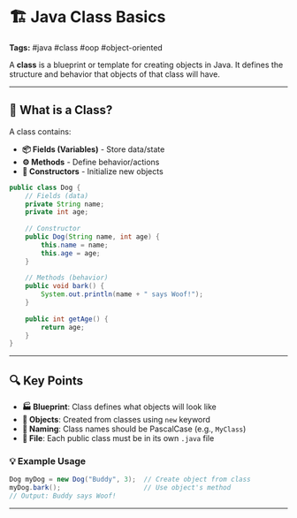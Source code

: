 # 🏗️ Java Class Basics

**Tags:** #java #class #oop #object-oriented

A **class** is a blueprint or template for creating objects in Java. It defines the structure and behavior that objects of that class will have.

---

## 🎯 What is a Class?

A class contains:

- **📦 Fields (Variables)** - Store data/state
- **⚙️ Methods** - Define behavior/actions
- **🔧 Constructors** - Initialize new objects

```java
public class Dog {
    // Fields (data)
    private String name;
    private int age;
    
    // Constructor
    public Dog(String name, int age) {
        this.name = name;
        this.age = age;
    }
    
    // Methods (behavior)
    public void bark() {
        System.out.println(name + " says Woof!");
    }
    
    public int getAge() {
        return age;
    }
}
```

---

## 🔍 Key Points

- **🏭 Blueprint**: Class defines what objects will look like
- **🎪 Objects**: Created from classes using `new` keyword
- **📝 Naming**: Class names should be PascalCase (e.g., `MyClass`)
- **📁 File**: Each public class must be in its own `.java` file

### 💡 Example Usage

```java
Dog myDog = new Dog("Buddy", 3);  // Create object from class
myDog.bark();                     // Use object's method
// Output: Buddy says Woof!
```

---